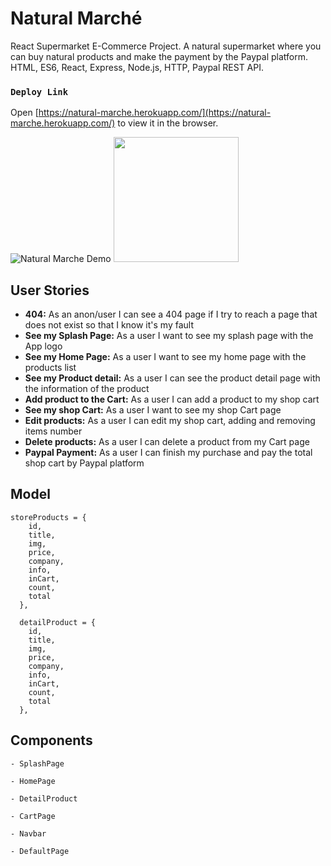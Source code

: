 # Natural Marché

React Supermarket E-Commerce Project. A natural supermarket where you can buy natural products and make the payment by the Paypal platform.
HTML, ES6, React, Express, Node.js, HTTP, Paypal REST API.

### `Deploy Link`

Open [https://natural-marche.herokuapp.com/](https://natural-marche.herokuapp.com/) to view it in the browser.

![Natural Marche Demo](https://www.canva.com/design/DAD6Rnm4ZmY/view)
<img src="/naturalmarchedemo.png" width="200" height="200">

## User Stories

-  **404:** As an anon/user I can see a 404 page if I try to reach a page that does not exist so that I know it's my fault
-  **See my Splash Page:** As a user I want to see my splash page with the App logo
-  **See my Home Page:** As a user I want to see my home page with the products list
-  **See my Product detail:** As a user I can see the product detail page with the information of the product
-  **Add product to the Cart:** As a user I can add a product to my shop cart
-  **See my shop Cart:** As a user I want to see my shop Cart page
-  **Edit products:** As a user I can edit my shop cart, adding and removing items number
-  **Delete products:** As a user I can delete a product from my Cart page
-  **Paypal Payment:** As a user I can finish my purchase and pay the total shop cart by Paypal platform


## Model
```
storeProducts = {
    id,
    title,
    img,
    price,
    company,
    info,
    inCart,
    count,
    total
  },

  detailProduct = {
    id,
    title,
    img,
    price,
    company,
    info,
    inCart,
    count,
    total
  },
```

## Components
```
- SplashPage

- HomePage

- DetailProduct

- CartPage

- Navbar

- DefaultPage
```


